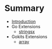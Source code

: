 # Summary

* [Introduction](README.md)
* Go Extensions
  * [stringsx](stringsx/README.md)
* Gokits Extensions
  * [array](array/README.md)

